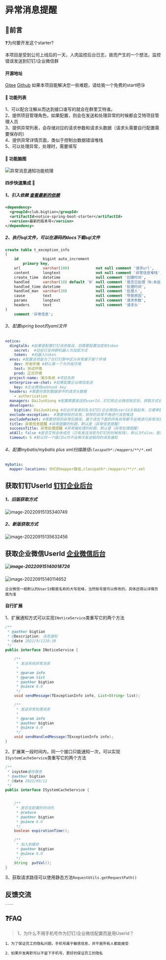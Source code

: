 # 异常消息提醒
## :pig_nose:前言

:question:为何要开发这个starter?

本项目是受到公司上线后的一天，人肉监控后台日志，故而产生的一个想法，监控错误发送到钉钉/企业微信群

#### 开源地址

[Gitee](https://gitee.com/djxchi/notice-spring-boot-starter) [Github](https://github.com/djx1314520/notice-spring-boot-starter) 如果本项目能解决您一些难题，请给我一个免费的start吧:kissing_heart:

#### :eyes: 功能列表

1、可以配合注解从而达到接口谁写的就会在群里艾特谁。<br/>
2、提供项目管理角色，如果配置，则会在发送和处理异常的时候都会艾特项目管理人员<br/>
3、提供异常列表，会存储对应的请求参数和请求头数据（请求头需要自行配置需要保存的）<br/>
4、提供异常详情页面，类似于控制台数据错误堆栈<br/>
5、可以处理异常，处理时，需要填写<br/>

#### :eyes: 功能脑图

![异常消息通知功能梳理](../middleware/assets/%E5%BC%82%E5%B8%B8%E6%B6%88%E6%81%AF%E9%80%9A%E7%9F%A5%E5%8A%9F%E8%83%BD%E6%A2%B3%E7%90%86.png)

#### 四步快速集成 :tada:

##### 1、引入依赖 [查看最新的依赖](https://search.maven.org/artifact/club.bigtian/notice-spring-boot-starter)

```xml
<dependency>
  <groupId>club.bigtian</groupId>
  <artifactId>notice-spring-boot-starter</artifactId>
  <version>最新的版本号</version>
</dependency>
```

##### 2、执行sql文件，可以在源码的docs下载sql文件

```sql
create table t_exception_info
(
    id           bigint auto_increment
        primary key,
    url          varchar(100)            not null comment '请求url',
    content      longtext                not null comment '异常信息堆栈',
    create_time  datetime                null comment '创建时间',
    handled      varchar(10) default 'N' null comment '是否已处理（N:未处理，Y已处理）',
    handled_time datetime                null comment '处理时间',
    handled_man  varchar(20)             null comment '处理人',
    cause        text                    null comment '导致原因',
    params       longtext                null comment '请求参数',
    headers      text                    null comment '请求头'
)
    comment '异常信息';
```

###### 3、配置spring boot的yaml文件

```yaml
notice:
  dingtalk: #如果是配置钉钉消息推送，则需要配置加密和token
    secret:  #目前只支持群机器人为加密方式
    token:  #机器人token
  envs: #配置该项是为了在钉钉群中区分异常属于那个环境
    dev: 开发环境 #默认第一个为开发环境
    test: 测试环境
    prod: 正式环境
  project-name: 演示系统 #项目名称
  enterprise-we-chat: #如果配置企业微信发送
    key: #企业微信webhook key
  headers: #需要存放到数据库中的请求头数据
    - authorization
  managers: DaiJunXiong #配置需要发送的userId，钉钉和企业微信有区别，获取方式请往下看
  developers:
    bigtian: DaiJunXiong #后台开发者别名与钉钉/企业微信userId关联起来，方便单独艾特
  exclude-exception:  #需要排除的异常，排除的异常不再进行消息推送
  excludePacket: #需要排除的异常包路径，属于改包下面的所有异常都不会再进行异常消息推送
  title: 异常信息提醒 #异常提醒的标题，默认是（异常信息提醒）
  successTitle: 异常处理提醒 #异常被处理的标题，默认是（异常处理提醒）
  atAll: false #是否艾特全体成员（只有发送消息为钉钉的时候有效），默认为false，配置为true后，产生异常和处理异常都是艾特全体成员
  timeout: 5 #默认同一个接口5s内不会再次发送相同的消息通知
```

###### 4、配置mybatis/mybatis plus xml扫描路径`classpath*:/mappers/**/*.xml`

```yaml
mybatis:
  mapper-locations: 你们的mapper路径,classpath*:/mappers/**/*.xml
```



## 获取钉钉UserId [钉钉企业后台](https://oa.dingtalk.com/contacts.htm#/contacts?_k=4aj78i)

##### 1、旧版获取方式

![image-20220915135340749](../middleware/assets/image-20220915135340749.png)

##### 2、新版获取方式

![image-20220915135632456](../middleware/assets/image-20220915135632456.png)

## 获取企业微信UserId [企业微信后台](https://work.weixin.qq.com/wework_admin/frame#contacts)

##### ![image-20220915140018726](../middleware/assets/image-20220915140018726.png)

![image-20220915140114652](../middleware/assets/image-20220915140114652.png)

`企业微信一般默认的UserId都是名称的大写驼峰，当然账号是可以修改的，具体还得以详情页面为准`


#### 自行扩展

1、扩展通知方式可以实现`INoticeService`类重写它的两个方法

```java
/**
 * @author bigtian
 * @Description: 消息通知
 * @date 2022/9/1210:38
 */
public interface INoticeService {

    /**
     * 发送系统异常消息
     *
     * @param info
     * @param list
     * @author bigtian
     * @since 6.0
     */
    void sendMessage(TExceptionInfo info, List<String> list);

    /**
     * 发送异常处理消息
     *
     * @param info
     * @author bigtian
     * @since 6.0
     */
    void sendHandledMessage(TExceptionInfo info);
}
```

2、扩展某一段时间内，同一个接口只能通知一次，可以实现`ISystemCacheService`类重写它的两个方法

```java
/**
 * isystem缓存服务
 * @author bigtian
 * @date 2022/09/12
 */
public interface ISystemCacheService {


    /**
     * 是否在配置的时间内
     * @return
     * @author bigtian
     * @since 6.0
     */
    boolean expirationTime();

    /**
     * 加入到缓存
     * @author bigtian
     * @since 6.0
     */
    String  putVal();
}

```

3、获取请求路径可以使用静态方法`RequestUtils.getRequestPath()`

## 反馈交流



<img src="../middleware/assets/image-20220915145639748.png" alt="image-20220915145639748" style="zoom:13%;" />

## :question:FAQ

> 1、为什么不用手机号作为钉钉/企业微信配置而是用UserId？

`1、为了保证员工的隐私问题，手机号属于敏感信息，并不是所有人都能接受`

`2、如果开发离职可以不留下手机号，更好的保证员工的隐私`
